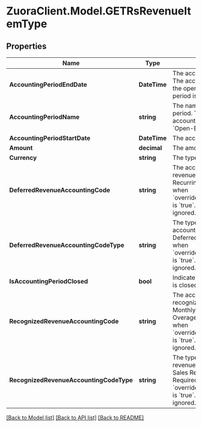 # ZuoraClient.Model.GETRsRevenueItemType

## Properties

Name | Type | Description | Notes
------------ | ------------- | ------------- | -------------
**AccountingPeriodEndDate** | **DateTime** | The accounting period end date. The accounting period end date of the open-ended accounting period is null.  | [optional] 
**AccountingPeriodName** | **string** | The name of the accounting period. The open-ended accounting period is named &#x60;Open-Ended&#x60;.  | [optional] 
**AccountingPeriodStartDate** | **DateTime** | The accounting period start date.  | [optional] 
**Amount** | **decimal** | The amount of the revenue item.  | [optional] 
**Currency** | **string** | The type of currency used.  | [optional] 
**DeferredRevenueAccountingCode** | **string** | The accounting code for deferred revenue, such as Monthly Recurring Liability. Required only when &#x60;overrideChargeAccountingCodes&#x60; is &#x60;true&#x60;. Otherwise, this value is ignored.  | [optional] 
**DeferredRevenueAccountingCodeType** | **string** | The type of the deferred revenue accounting code, such as Deferred Revenue. Required only when &#x60;overrideChargeAccountingCodes&#x60; is &#x60;true&#x60;. Otherwise, this value is ignored.  | [optional] 
**IsAccountingPeriodClosed** | **bool** | Indicates if the accounting period is closed or open.  | [optional] 
**RecognizedRevenueAccountingCode** | **string** | The accounting code for recognized revenue, such as Monthly Recurring Charges or Overage Charges. Required only when &#x60;overrideChargeAccountingCodes&#x60; is &#x60;true&#x60;. Otherwise, the value is ignored.  | [optional] 
**RecognizedRevenueAccountingCodeType** | **string** | The type of the recognized revenue accounting code, such as Sales Revenue or Sales Discount. Required only when &#x60;overrideChargeAccountingCodes&#x60; is &#x60;true&#x60;. Otherwise, this value is ignored.  | [optional] 

[[Back to Model list]](../README.md#documentation-for-models) [[Back to API list]](../README.md#documentation-for-api-endpoints) [[Back to README]](../README.md)

